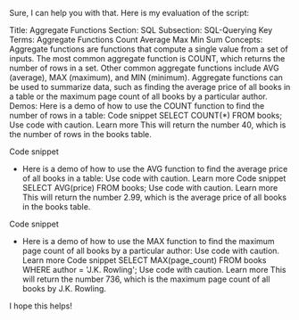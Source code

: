 Sure, I can help you with that. Here is my evaluation of the script:

Title: Aggregate Functions
Section: SQL
Subsection: SQL-Querying
Key Terms:
Aggregate Functions
Count
Average
Max
Min
Sum
Concepts:
Aggregate functions are functions that compute a single value from a set of inputs.
The most common aggregate function is COUNT, which returns the number of rows in a set.
Other common aggregate functions include AVG (average), MAX (maximum), and MIN (minimum).
Aggregate functions can be used to summarize data, such as finding the average price of all books in a table or the maximum page count of all books by a particular author.
Demos:
Here is a demo of how to use the COUNT function to find the number of rows in a table:
Code snippet
SELECT COUNT(*)
FROM books;
Use code with caution. Learn more
This will return the number 40, which is the number of rows in the books table.

Code snippet
* Here is a demo of how to use the AVG function to find the average price of all books in a table:
Use code with caution. Learn more
Code snippet
SELECT AVG(price)
FROM books;
Use code with caution. Learn more
This will return the number 2.99, which is the average price of all books in the books table.

Code snippet
* Here is a demo of how to use the MAX function to find the maximum page count of all books by a particular author:
Use code with caution. Learn more
Code snippet
SELECT MAX(page_count)
FROM books
WHERE author = 'J.K. Rowling';
Use code with caution. Learn more
This will return the number 736, which is the maximum page count of all books by J.K. Rowling.

I hope this helps!





